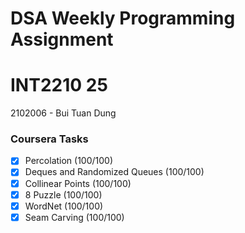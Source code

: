# DSA Weekly Programming Assignment
# INT2210 25	

2102006 - Bui Tuan Dung

### Coursera Tasks
- [x] Percolation (100/100)
- [x] Deques and Randomized Queues (100/100)
- [x] Collinear Points (100/100)
- [x] 8 Puzzle (100/100)
- [x] WordNet (100/100)
- [x] Seam Carving (100/100)
